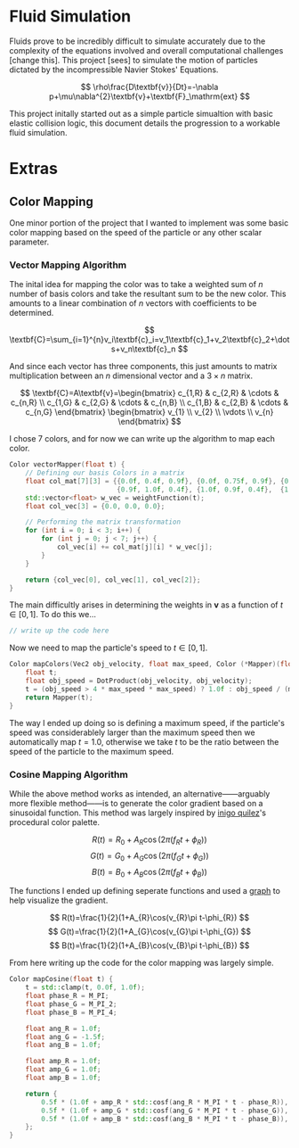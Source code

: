 # Fluid Simulation 
Fluids prove to be incredibly difficult to simulate accurately due to the complexity of the equations involved and overall computational challenges [change this]. This project [sees] to simulate the motion of particles dictated by the incompressible Navier Stokes' Equations. 

$$ \rho\frac{D\textbf{v}}{Dt}=-\nabla p+\mu\nabla^{2}\textbf{v}+\textbf{F}_\mathrm{ext} $$

This project initally started out as a simple particle simualtion with basic elastic collision logic, this document details the progression to a workable fluid simulation. 

# Extras
## Color Mapping
One minor portion of the project that I wanted to implement was some basic color mapping based on the speed of the particle or any other scalar parameter.
### Vector Mapping Algorithm
The inital idea for mapping the color was to take a weighted sum of $n$ number of basis colors and take the resultant sum to be the new color. This amounts to a linear combination of $n$ vectors with coefficients to be determined. 

$$ \textbf{C}=\sum_{i=1}^{n}v_i\textbf{c}_i=v_1\textbf{c}_1+v_2\textbf{c}_2+\dots+v_n\textbf{c}_n $$

And since each vector has three components, this just amounts to matrix multiplication between an $n$ dimensional vector and a $3\times n$ matrix.

$$ \textbf{C}=A\textbf{v}=\begin{bmatrix}
c_{1,R} & c_{2,R} & \cdots & c_{n,R} \\
c_{1,G} & c_{2,G} & \cdots & c_{n,B} \\
c_{1,B} & c_{2,B} & \cdots & c_{n,G}
\end{bmatrix} \begin{bmatrix}
v_{1} \\
v_{2} \\
\vdots \\
v_{n}
\end{bmatrix}
$$

I chose 7 colors, and for now we can write up the algorithm to map each color.
```C++
Color vectorMapper(float t) {
    // Defining our basis Colors in a matrix
    float col_mat[7][3] = {{0.0f, 0.4f, 0.9f}, {0.0f, 0.75f, 0.9f}, {0.0f, 1.0f, 0.8f}, {0.5f, 1.0f, 0.4f},
                           {0.9f, 1.0f, 0.4f}, {1.0f, 0.9f, 0.4f},  {1.0f, 0.4f, 0.4f}};
    std::vector<float> w_vec = weightFunction(t);
    float col_vec[3] = {0.0, 0.0, 0.0};

    // Performing the matrix transformation
    for (int i = 0; i < 3; i++) {
        for (int j = 0; j < 7; j++) {
            col_vec[i] += col_mat[j][i] * w_vec[j];
        }
    }

    return {col_vec[0], col_vec[1], col_vec[2]};
}
```
The main difficultly arises in determining the weights in $\textbf{v}$ as a function of $t\in[0,1]$. To do this we...
```C++
// write up the code here
```
Now we need to map the particle's speed to $t\in[0,1]$.
```C++
Color mapColors(Vec2 obj_velocity, float max_speed, Color (*Mapper)(float)) {
    float t;
    float obj_speed = DotProduct(obj_velocity, obj_velocity);
    t = (obj_speed > 4 * max_speed * max_speed) ? 1.0f : obj_speed / (max_speed * max_speed);
    return Mapper(t);
}
```
The way I ended up doing so is defining a maximum speed, if the particle's speed was considerablely larger than the maximum speed then we automatically map $t=1.0$, otherwise we take $t$ to be the ratio between the speed of the particle to the maximum speed. 
### Cosine Mapping Algorithm
While the above method works as intended, an alternative——arguably more flexible method——is to generate the color gradient based on a sinusoidal function. This method was largely inspired by [inigo quilez](https://iquilezles.org/articles/palettes/)'s procedural color palette. 

$$ R(t) = R_0 +  A_R\cos(2\pi(f_R t+\phi_R)) $$
$$ G(t) = G_0 +  A_G\cos(2\pi(f_G t+\phi_G)) $$
$$ B(t) = B_0 +  A_B\cos(2\pi(f_B t+\phi_B)) $$

The functions I ended up defining seperate functions and used a [graph](https://www.desmos.com/calculator/gzxhbd6dwt) to help visualize the gradient.

$$ R(t)=\frac{1}{2}(1+A_{R}\cos(v_{R}\pi t-\phi_{R}) $$
$$ G(t)=\frac{1}{2}(1+A_{G}\cos(v_{G}\pi t-\phi_{G}) $$
$$ B(t)=\frac{1}{2}(1+A_{B}\cos(v_{B}\pi t-\phi_{B}) $$

From here writing up the code for the color mapping was largely simple. 

```C++
Color mapCosine(float t) {
    t = std::clamp(t, 0.0f, 1.0f);
    float phase_R = M_PI;
    float phase_G = M_PI_2;
    float phase_B = M_PI_4;

    float ang_R = 1.0f;
    float ang_G = -1.5f;
    float ang_B = 1.0f;

    float amp_R = 1.0f;
    float amp_G = 1.0f;
    float amp_B = 1.0f;

    return {
        0.5f * (1.0f + amp_R * std::cosf(ang_R * M_PI * t - phase_R)),
        0.5f * (1.0f + amp_G * std::cosf(ang_G * M_PI * t - phase_G)),
        0.5f * (1.0f + amp_B * std::cosf(ang_B * M_PI * t - phase_B)),
    };
}
```
